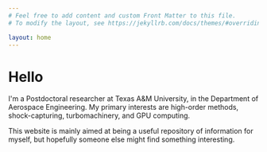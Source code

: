 ```yaml
---
# Feel free to add content and custom Front Matter to this file.
# To modify the layout, see https://jekyllrb.com/docs/themes/#overriding-theme-defaults

layout: home
---
```


# Hello

I'm a Postdoctoral researcher at Texas A&M University, in the Department of Aerospace Engineering. My primary interests are high-order methods, shock-capturing, turbomachinery, and GPU computing.

This website is mainly aimed at being a useful repository of information for myself, but hopefully someone else might find something interesting.
